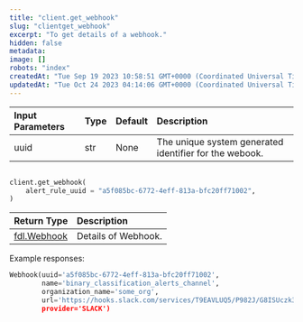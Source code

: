 ```yaml
---
title: "client.get_webhook"
slug: "clientget_webhook"
excerpt: "To get details of a webhook."
hidden: false
metadata: 
image: []
robots: "index"
createdAt: "Tue Sep 19 2023 10:58:51 GMT+0000 (Coordinated Universal Time)"
updatedAt: "Tue Oct 24 2023 04:14:06 GMT+0000 (Coordinated Universal Time)"
---
```

| Input Parameters | Type | Default | Description                                            |
| :--------------- | :--- | :------ | :----------------------------------------------------- |
| uuid             | str  | None    | The unique system generated identifier for the webook. |

```python Usage

client.get_webhook(
    alert_rule_uuid = "a5f085bc-6772-4eff-813a-bfc20ff71002",
)
```

| Return Type                   | Description         |
| :---------------------------- | :------------------ |
| [fdl.Webhook](ref:fdlwebhook) | Details of Webhook. |

Example responses:

```python Response
Webhook(uuid='a5f085bc-6772-4eff-813a-bfc20ff71002',
        name='binary_classification_alerts_channel',
        organization_name='some_org',
        url='https://hooks.slack.com/services/T9EAVLUQ5/P982J/G8ISUczk37hxQ15C28d,
        provider='SLACK')
```